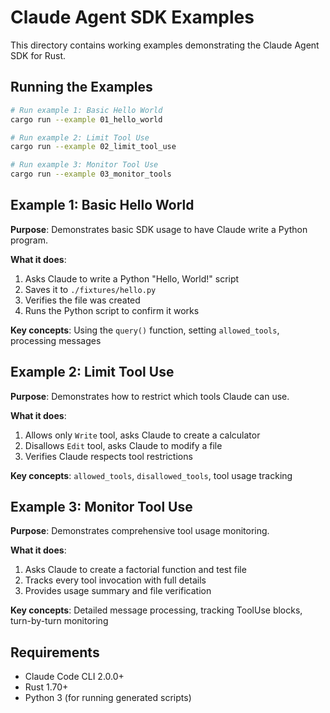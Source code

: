 # Claude Agent SDK Examples

This directory contains working examples demonstrating the Claude Agent SDK for Rust.

## Running the Examples

```bash
# Run example 1: Basic Hello World
cargo run --example 01_hello_world

# Run example 2: Limit Tool Use
cargo run --example 02_limit_tool_use

# Run example 3: Monitor Tool Use
cargo run --example 03_monitor_tools
```

## Example 1: Basic Hello World

**Purpose**: Demonstrates basic SDK usage to have Claude write a Python program.

**What it does**:
1. Asks Claude to write a Python "Hello, World!" script
2. Saves it to `./fixtures/hello.py`
3. Verifies the file was created
4. Runs the Python script to confirm it works

**Key concepts**: Using the `query()` function, setting `allowed_tools`, processing messages

## Example 2: Limit Tool Use

**Purpose**: Demonstrates how to restrict which tools Claude can use.

**What it does**:
1. Allows only `Write` tool, asks Claude to create a calculator
2. Disallows `Edit` tool, asks Claude to modify a file
3. Verifies Claude respects tool restrictions

**Key concepts**: `allowed_tools`, `disallowed_tools`, tool usage tracking

## Example 3: Monitor Tool Use

**Purpose**: Demonstrates comprehensive tool usage monitoring.

**What it does**:
1. Asks Claude to create a factorial function and test file
2. Tracks every tool invocation with full details
3. Provides usage summary and file verification

**Key concepts**: Detailed message processing, tracking ToolUse blocks, turn-by-turn monitoring

## Requirements

- Claude Code CLI 2.0.0+
- Rust 1.70+
- Python 3 (for running generated scripts)
